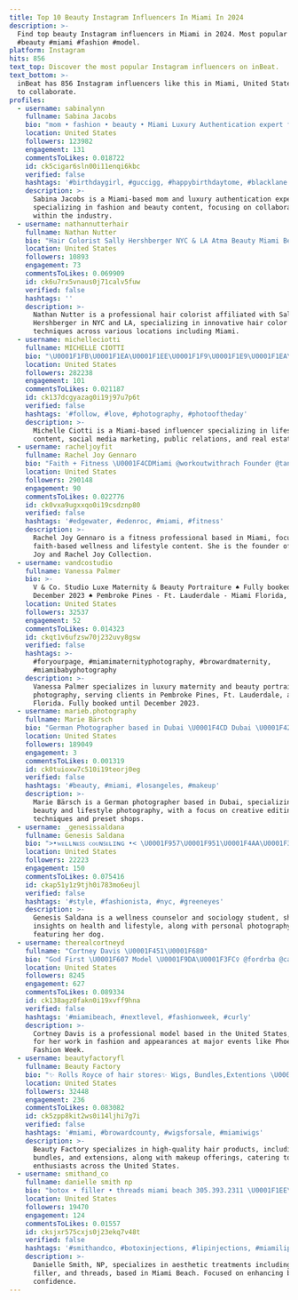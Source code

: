 ```yaml
---
title: Top 10 Beauty Instagram Influencers In Miami In 2024
description: >-
  Find top beauty Instagram influencers in Miami in 2024. Most popular hashtags:
  #beauty #miami #fashion #model.
platform: Instagram
hits: 856
text_top: Discover the most popular Instagram influencers on inBeat.
text_bottom: >-
  inBeat has 856 Instagram influencers like this in Miami, United States for you
  to collaborate.
profiles:
  - username: sabinalynn
    fullname: Sabina Jacobs
    bio: "mom • fashion • beauty • Miami Luxury Authentication expert for collabs \U0001F4E7 sabinalynn@gmail.com"
    location: United States
    followers: 123982
    engagement: 131
    commentsToLikes: 0.018722
    id: ck5cigar6sln00i11enqi6kbc
    verified: false
    hashtags: '#birthdaygirl, #guccigg, #happybirthdaytome, #blacklane'
    description: >-
      Sabina Jacobs is a Miami-based mom and luxury authentication expert
      specializing in fashion and beauty content, focusing on collaborations
      within the industry.
  - username: nathannutterhair
    fullname: Nathan Nutter
    bio: "Hair Colorist Sally Hershberger NYC & LA Atma Beauty Miami Beach New York | Los Angeles | Hawaii | Miami \U0001F4CDMiami"
    location: United States
    followers: 10893
    engagement: 73
    commentsToLikes: 0.069909
    id: ck6u7rx5vnaus0j71calv5fuw
    verified: false
    hashtags: ''
    description: >-
      Nathan Nutter is a professional hair colorist affiliated with Sally
      Hershberger in NYC and LA, specializing in innovative hair color
      techniques across various locations including Miami.
  - username: michelleciotti
    fullname: MICHELLE CIOTTI
    bio: "\U0001F1FB\U0001F1EA\U0001F1EE\U0001F1F9\U0001F1E9\U0001F1EA\U0001F1FA\U0001F1F8 Miami. Lifestyle ✨\U0001F338 \U0001F3C6 Social Media Marketing / PR: pr@michelleciotti.com \U0001F947 Real Estate Miami: info@michelleciotti.com"
    location: United States
    followers: 282238
    engagement: 101
    commentsToLikes: 0.021187
    id: ck137dcgyazag0i19j97u7p6t
    verified: false
    hashtags: '#follow, #love, #photography, #photooftheday'
    description: >-
      Michelle Ciotti is a Miami-based influencer specializing in lifestyle
      content, social media marketing, public relations, and real estate.
  - username: racheljoyfit
    fullname: Rachel Joy Gennaro
    bio: "Faith + Fitness \U0001F4CDMiami @workoutwithrach Founder @tanningjoy | @racheljoycollection"
    location: United States
    followers: 290148
    engagement: 90
    commentsToLikes: 0.022776
    id: ck0vxa9ugxxqo0i19csdznp80
    verified: false
    hashtags: '#edgewater, #edenroc, #miami, #fitness'
    description: >-
      Rachel Joy Gennaro is a fitness professional based in Miami, focusing on
      faith-based wellness and lifestyle content. She is the founder of Tanning
      Joy and Rachel Joy Collection.
  - username: vandcostudio
    fullname: Vanessa Palmer
    bio: >-
      V & Co. Studio Luxe Maternity & Beauty Portraiture ♠️ Fully booked till
      December 2023 ♠️ Pembroke Pines - Ft. Lauderdale - Miami Florida, USA
    location: United States
    followers: 32537
    engagement: 52
    commentsToLikes: 0.014323
    id: ckqt1v6ufzsw70j232uvy8gsw
    verified: false
    hashtags: >-
      #foryourpage, #miamimaternityphotography, #browardmaternity,
      #miamibabyphotography
    description: >-
      Vanessa Palmer specializes in luxury maternity and beauty portrait
      photography, serving clients in Pembroke Pines, Ft. Lauderdale, and Miami,
      Florida. Fully booked until December 2023.
  - username: marieb.photography
    fullname: Marie Bärsch
    bio: "German Photographer based in Dubai \U0001F4CD Dubai \U0001F42A \U0001F51C Europe \U0001F5FA️ \U0001F90E EDIT LIKE ME @mbxdcstyles SHOP MY BOOK & PRESETS HERE \U0001F447\U0001F3FC"
    location: United States
    followers: 189049
    engagement: 3
    commentsToLikes: 0.001319
    id: ck0tuioxw7c510i19teorj0eg
    verified: false
    hashtags: '#beauty, #miami, #losangeles, #makeup'
    description: >-
      Marie Bärsch is a German photographer based in Dubai, specializing in
      beauty and lifestyle photography, with a focus on creative editing
      techniques and preset shops.
  - username: _genesissaldana
    fullname: Genesis Saldana
    bio: ">•ᴡᴇʟʟɴᴇꜱꜱ ᴄᴏᴜɴꜱᴇʟɪɴɢ •< \U0001F957\U0001F951\U0001F4AA\U0001F3FD\U0001F484\U0001F48B ꜱᴏᴄɪᴏʟᴏɢʏ ꜱᴛᴜᴅᴇɴᴛ \U0001F469\U0001F3FD‍\U0001F393✨ \U0001D43C \U0001D4BD\U0001D4B6\U0001D4CB\U0001D452 \U0001D4B6 \U0001D4B8\U0001D4B6\U0001D4C2\U0001D452\U0001D4C7\U0001D4B6 \U0001F4F8 \U0001D43C’\U0001D4C2 \U0001D4C2\U0001D4CE \U0001D4B9\U0001D45C\U0001D454’\U0001D4C8 \U0001F436 \U0001D4C5\U0001D452\U0001D4C7\U0001D4C8\U0001D45C\U0001D4C3\U0001D4B6\U0001D4C1 \U0001D4C5\U0001D4BD\U0001D45C\U0001D4C9\U0001D45C\U0001D454\U0001D4C7\U0001D4B6\U0001D4C5\U0001D4BD\U0001D452\U0001D4C7\U0001F495"
    location: United States
    followers: 22223
    engagement: 150
    commentsToLikes: 0.075416
    id: ckap51y1z9tjh0i783mo6eujl
    verified: false
    hashtags: '#style, #fashionista, #nyc, #greeneyes'
    description: >-
      Genesis Saldana is a wellness counselor and sociology student, sharing
      insights on health and lifestyle, along with personal photography
      featuring her dog.
  - username: therealcortneyd
    fullname: "Cortney Davis \U0001F451\U0001F680"
    bio: "God First \U0001F607 Model \U0001F9DA\U0001F3FC‍♀️ @fordrba @cashapp $therealcortneyd \U0001F911 5’9 AZ \U0001F31E Model Of The Year 2019 @phxfashionweek"
    location: United States
    followers: 8245
    engagement: 627
    commentsToLikes: 0.089334
    id: ck138agz0fakn0i19xvff9hna
    verified: false
    hashtags: '#miamibeach, #nextlevel, #fashionweek, #curly'
    description: >-
      Cortney Davis is a professional model based in the United States, known
      for her work in fashion and appearances at major events like Phoenix
      Fashion Week.
  - username: beautyfactoryfl
    fullname: Beauty Factory
    bio: "✨ Rolls Royce of hair stores✨ Wigs, Bundles,Extentions \U0001F481\U0001F3FD‍♀️ Makeup \U0001F484 Hair products \U0001F486\U0001F3FE‍♀️ 954-505-7968 \U0001F4DE"
    location: United States
    followers: 32448
    engagement: 236
    commentsToLikes: 0.083082
    id: ck5zpp8kit2ws0i14ljhi7g7i
    verified: false
    hashtags: '#miami, #browardcounty, #wigsforsale, #miamiwigs'
    description: >-
      Beauty Factory specializes in high-quality hair products, including wigs,
      bundles, and extensions, along with makeup offerings, catering to beauty
      enthusiasts across the United States.
  - username: smithand_co
    fullname: danielle smith np
    bio: "botox • filler • threads miami beach 305.393.2311 \U0001F1EE\U0001F1F1\U0001FAF6 ══════"
    location: United States
    followers: 19470
    engagement: 124
    commentsToLikes: 0.01557
    id: cksjxr575cxjs0j23ekq7v48t
    verified: false
    hashtags: '#smithandco, #botoxinjections, #lipinjections, #miamilipenhancement'
    description: >-
      Danielle Smith, NP, specializes in aesthetic treatments including Botox,
      filler, and threads, based in Miami Beach. Focused on enhancing beauty and
      confidence.
---
```


